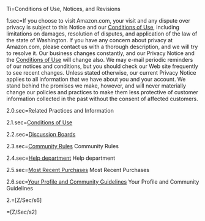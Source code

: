 Ti=Conditions of Use, Notices, and Revisions

1.sec=If you choose to visit Amazon.com, your visit and any dispute over privacy is subject to this Notice and our <a href="https://www.amazon.com/gp/help/customer/display.html?ie=UTF8&nodeId=508088" target="_blank">Conditions of Use</a>, including limitations on damages, resolution of disputes, and application of the law of the state of Washington. If you have any concern about privacy at Amazon.com, please contact us with a thorough description, and we will try to resolve it. Our business changes constantly, and our Privacy Notice and the <a href="https://www.amazon.com/gp/help/customer/display.html?ie=UTF8&nodeId=508088" target="_blank">Conditions of Use</a> will change also. We may e-mail periodic reminders of our notices and conditions, but you should check our Web site frequently to see recent changes. Unless stated otherwise, our current Privacy Notice applies to all information that we have about you and your account. We stand behind the promises we make, however, and will never materially change our policies and practices to make them less protective of customer information collected in the past without the consent of affected customers.

2.0.sec=Related Practices and Information

2.1.sec=<a href="https://www.amazon.com/gp/help/customer/display.html?ie=UTF8&nodeId=508088" target="_blank">Conditions of Use</a>

2.2.sec=<a href="https://www.amazon.com/gp/help/customer/display.html/ref=hp_468496_discussion?nodeId=14279661" target="_blank">Discussion Boards</a>

2.3.sec=<a class="help-display-cond help-display-cond-hidden help-display-cond-rule-platform-DesktopBrowser help-display-cond-rule-platform-MobileBrowser" href="https://www.amazon.com/gp/help/customer/display.html/ref=hp_468496_crules?nodeId=537776" target="_blank">Community Rules</a> <span class="help-display-cond help-display-cond-hidden help-display-cond-rule-platform-MobileApp">Community Rules</span>

2.4.sec=<a class="help-display-cond help-display-cond-hidden help-display-cond-rule-platform-DesktopBrowser" href="https://www.amazon.com/gp/browse.html/ref=hp_468496_help?node=508510" target="_blank">Help department</a><span class="help-display-cond help-display-cond-hidden help-display-cond-rule-platform-MobileBrowser help-display-cond-rule-platform-MobileApp"> Help department </span>

2.5.sec=<a class="help-display-cond help-display-cond-hidden help-display-cond-rule-platform-DesktopBrowser help-display-cond-rule-platform-MobileBrowser" href="https://www.amazon.com/your-orders" target="_blank">Most Recent Purchases</a> <span class="help-display-cond help-display-cond-hidden help-display-cond-rule-platform-MobileApp">Most Recent Purchases</span>

2.6.sec=<a class="help-display-cond help-display-cond-hidden help-display-cond-rule-platform-DesktopBrowser" href="https://www.amazon.com/gp/browse.html/ref=hp_468496_yourprofile?node=14279631" target="_blank">Your Profile and Community Guidelines</a> <span class="help-display-cond help-display-cond-hidden help-display-cond-rule-platform-MobileBrowser help-display-cond-rule-platform-MobileApp">Your Profile and Community Guidelines</span>

2.=[Z/Sec/s6] 

=[Z/Sec/s2]